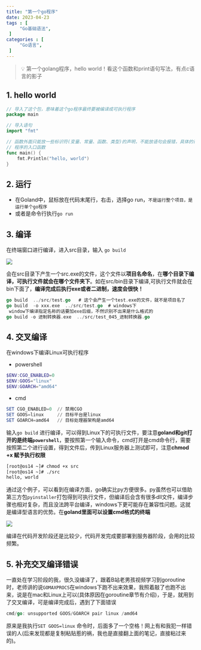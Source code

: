 ```yaml
---
title: "第一个go程序"
date: 2023-04-23
tags : [                                    
     "Go基础语法",
 ]
categories : [                              
     "Go语言",
 ]
---
```


> 💡 第一个golang程序，hello world！看这个函数和print语句写法，有点c语言的影子


## 1. hello world

```go
// 导入了这个包，意味着这个go程序最终要被编译成可执行程序
package main

// 导入语句
import "fmt"

// 函数外面只能放一些标识符(变量、常量、函数、类型)的声明，不能放语句会报错，具体的语句只能放到函数里
// 程序的入口函数
func main() {
	fmt.Println("hello, world")
}
```

## 2. 运行

-   在Goland中，鼠标放在代码末尾行，右击，选择go run，`不是运行整个项目，是运行单个go程序`
-   或者是命令行执行`go run`

## 3. 编译

在终端窗口进行编译，进入src目录，输入 `go build`

![](/go基础/20230423100933.png)

会在src目录下产生一个src.exe的文件，这个文件以**项目名命名**，在**哪个目录下编译，可执行文件就会在哪个文件夹下**。如在src/bin目录下编译,可执行文件就会在bin下面了，**编译完成后执行exe或者二进制，速度会很快！**

```go
go build  ../src/test.go   # 这个会产生一个test.exe的文件，就不是项目名了
go build  -o xxx.exe  ../src/test.go  # windows下
 window下编译指定名称的话要加exe后缀，不然识别不出来是什么格式的
go build -o 进制转换器.exe  ../src/test_045_进制转换器.go  
```

## 4. 交叉编译

在windows下编译Linux可执行程序

-   powershell

```powershell
$ENV:CGO_ENABLED=0
$ENV:GOOS="linux"
$ENV:GOARCH="amd64"
```

-   cmd

```powershell
SET CGO_ENABLED=0  // 禁用CGO
SET GOOS=linux     // 目标平台是linux
SET GOARCH=amd64   // 目标处理器架构是amd64
```

输入`go build` 进行编译，可以得到Linux下的可执行文件，要注意**goland和git打开的是终端`powershell`**，要按照第一个输入命令，cmd打开是cmd命令行，需要按照第二个进行设置，得到文件后，传到Linux服务器上测试即可，注意**chmod +x 赋予执行权限**

```bash
[root@os14 ~]# chmod +x src
[root@os14 ~]# ./src
hello, world
```

通过这个例子，可以看到在编译方面，go确实比py方便很多。py虽然也可以借助第三方包`pyinstaller`打包得到可执行文件，但编译后会含有很多dll文件，编译步骤也相对复杂，而且没法跨平台编译，windows下更可能存在兼容性问题。这就是编译型语言的优势。在**goland里面可以设置cmd格式的终端**

![](/go基础/20230423101419.png)

编译在代码开发阶段还是比较少，代码开发完成要部署到服务器阶段，会用的比较频繁。


## 5. 补充交叉编译错误

一直处在学习阶段的我，很久没编译了，跟着B站老男孩视频学习到goroutine时，老师讲的说`GOMAXPROCS`在windows下跑不出来效果，我照着敲了也跑不出来，说是在mac和Linux上可以(具体原因在goroutine章节有介绍)，于是，就用到了交叉编译，可是编译完成后，遇到了下面错误

```go
cmd/go: unsupported GOOS/GOARCH pair linux /amd64
```

原来是我执行`SET GOOS=linux` 命令时，后面多了一个空格！网上有和我犯一样错误的人(后来发现都是复制粘贴惹的祸，我也是直接翻上面的笔记，直接粘过来的)。